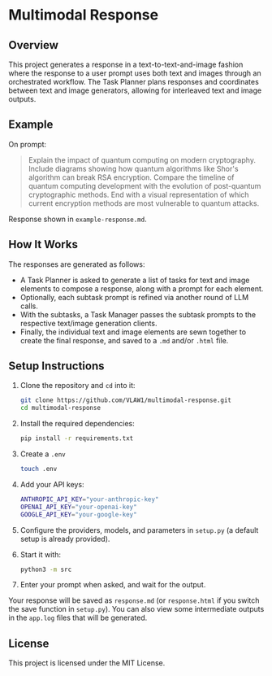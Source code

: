 # Multimodal Response

## Overview

This project generates a response in a text-to-text-and-image fashion where the response to a user prompt uses both text and images through an orchestrated workflow.
The Task Planner plans responses and coordinates between text and image generators, allowing for interleaved text and image outputs.

## Example

On prompt:

> Explain the impact of quantum computing on modern cryptography. Include diagrams showing how quantum algorithms like Shor's algorithm can break RSA encryption. Compare the timeline of quantum computing development with the evolution of post-quantum cryptographic methods. End with a visual representation of which current encryption methods are most vulnerable to quantum attacks.

Response shown in `example-response.md`.

## How It Works

The responses are generated as follows:

- A Task Planner is asked to generate a list of tasks for text and image elements to compose a response, along with a prompt for each element.
- Optionally, each subtask prompt is refined via another round of LLM calls.
- With the subtasks, a Task Manager passes the subtask prompts to the respective text/image generation clients.
- Finally, the individual text and image elements are sewn together to create the final response, and saved to a `.md` and/or `.html` file.

## Setup Instructions

1. Clone the repository and `cd` into it:
   ``` sh
   git clone https://github.com/VLAW1/multimodal-response.git
   cd multimodal-response
   ```

2. Install the required dependencies:
   ``` sh
   pip install -r requirements.txt
   ```

3. Create a `.env`
   ``` sh
   touch .env
   ```

4. Add your API keys:
   ``` sh
   ANTHROPIC_API_KEY="your-anthropic-key"
   OPENAI_API_KEY="your-openai-key"
   GOOGLE_API_KEY="your-google-key"
   ```

5. Configure the providers, models, and parameters in `setup.py` (a default setup is already provided).

4. Start it with:
   ``` sh
   python3 -m src
   ```

5. Enter your prompt when asked, and wait for the output.

Your response will be saved as `response.md` (or `response.html` if you switch the save function in `setup.py`).
You can also view some intermediate outputs in the `app.log` files that will be generated.

<!-- ## To Do -->

## License
This project is licensed under the MIT License.